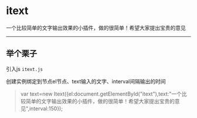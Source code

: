 # itext
一个比较简单的文字输出效果的小插件，做的很简单！希望大家提出宝贵的意见
***
## 举个栗子
引入js `itext.js`
> <script type="text/javascript" src="./js/itext.js"></script>
创建实例绑定到节点el节点、text输入的文字、interval间隔输出的时间
>var text=new Itext({el:document.getElementById("itext"),text:"一个比较简单的文字输出效果的小插件，做的很简单！希望大家提出宝贵的意见",interval:150});

